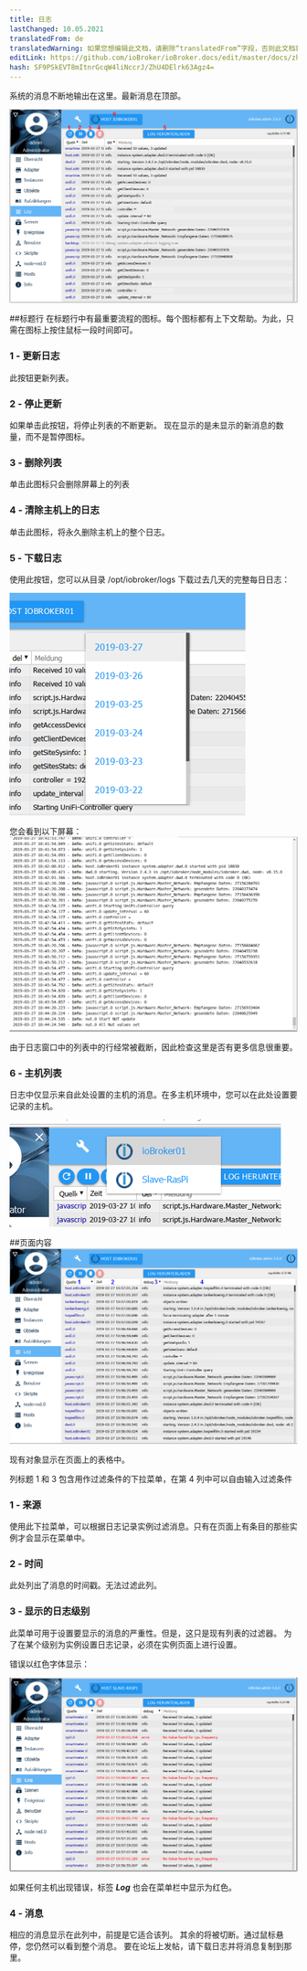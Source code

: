 ```yaml
---
title: 日志
lastChanged: 10.05.2021
translatedFrom: de
translatedWarning: 如果您想编辑此文档，请删除“translatedFrom”字段，否则此文档将再次自动翻译
editLink: https://github.com/ioBroker/ioBroker.docs/edit/master/docs/zh-cn/admin/log.md
hash: SF9PSkEVT8mItnrGcqW4liNccrJ/ZhU4DElrk63Agz4=
---
```

系统的消息不断地输出在这里。最新消息在顶部。

![日志页面](../../de/admin/media/ADMIN_Log_numbers.png)

##标题行
在标题行中有最重要流程的图标。每个图标都有上下文帮助。为此，只需在图标上按住鼠标一段时间即可。

### 1 - 更新日志
此按钮更新列表。

### 2 - 停止更新
如果单击此按钮，将停止列表的不断更新。
现在显示的是未显示的新消息的数量，而不是暂停图标。

### 3 - 删除列表
单击此图标只会删除屏幕上的列表

### 4 - 清除主机上的日志
单击此图标，将永久删除主机上的整个日志。

### 5 - 下载日志
使用此按钮，您可以从目录 /opt/iobroker/logs 下载过去几天的完整每日日志：

![日志下载](../../de/admin/media/ADMIN_Log_download.png)

您会看到以下屏幕：![完整的日志](../../de/admin/media/ADMIN_Log_download02.png)

由于日志窗口中的列表中的行经常被截断，因此检查这里是否有更多信息很重要。

### 6 - 主机列表
日志中仅显示来自此处设置的主机的消息。在多主机环境中，您可以在此处设置要记录的主机。

![东道主](../../de/admin/media/ADMIN_Log_hosts.png)

##页面内容
![东道主](../../de/admin/media/ADMIN_Log_numbers02.png)

现有对象显示在页面上的表格中。

列标题 1 和 3 包含用作过滤条件的下拉菜单，在第 4 列中可以自由输入过滤条件

### 1 - 来源
使用此下拉菜单，可以根据日志记录实例过滤消息。只有在页面上有条目的那些实例才会显示在菜单中。

### 2 - 时间
此处列出了消息的时间戳。无法过滤此列。

### 3 - 显示的日志级别
此菜单可用于设置要显示的消息的严重性。但是，这只是现有列表的过滤器。
为了在某个级别为实例设置日志记录，必须在实例页面上进行设置。

错误以红色字体显示：

![错误](../../de/admin/media/ADMIN_Log02_error.png)

如果任何主机出现错误，标签 ***Log*** 也会在菜单栏中显示为红色。

### 4 - 消息
相应的消息显示在此列中，前提是它适合该列。
其余的将被切断。通过鼠标悬停，您仍然可以看到整个消息。
要在论坛上发帖，请下载日志并将消息复制到那里。